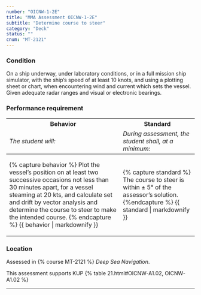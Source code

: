 ```yaml
---
number: "OICNW-1-2E"
title: "MMA Assessment OICNW-1-2E"
subtitle: "Determine course to steer"
category: "Deck"
status: ""
cnum: "MT-2121"
---
```

### Condition

On a ship underway, under laboratory conditions, or in a full mission ship simulator, with the ship‘s speed of at least 10 knots, and using a plotting sheet or chart, when encountering wind and current which sets the vessel. Given adequate radar ranges and visual or electronic bearings.

### Performance requirement 

<table width='100%' class='Guidelines'>
 <thead>
 <tr>
     <th class='thirty'>Behavior</th>
     <th class='seventy'>Standard</th>
 </tr>
 <tr>
     <td><em>The student will:</em></td>
     <td><em>During assessment, the student shall, at a minimum:</em></td>
 </tr>
 </thead>
 <tbody>
 

<tr><td>

{% capture behavior %}
Plot the vessel’s position on at least two successive occasions not less than 30 minutes apart, for a vessel steaming at 20 kts, and calculate set and drift by vector analysis and determine the course to steer to make the intended course.
{% endcapture %}
{{ behavior | markdownify }}

</td><td>

{% capture standard %}
The course to steer is within ± 5° of the assessor’s solution.
{%endcapture %}
{{ standard | markdownify }}

</td></tr>



 </tbody>
 </table>

### Location

Assessed in  {% course  MT-2121 %}  *Deep Sea Navigation*.

This assessment supports KUP {% table 21.html#OICNW-A1.02, OICNW-A1.02 %}

***

